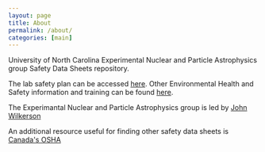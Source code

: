 ```yaml
---
layout: page
title: About
permalink: /about/
categories: [main]
---
```


University of North Carolina Experimental Nuclear and Particle Astrophysics group Safety Data Sheets repository.

The lab safety plan can be accessed [here](https://itsapps.unc.edu/LabSafetyPlan/). Other Environmental Health and Safety information and training can be found [here](http://ehs.unc.edu/).

The Experimantal Nuclear and Particle Astrophysics group is led by [John Wilkerson](http://user.physics.unc.edu/~jfw/)

An additional resource useful for finding other safety data sheets is [Canada's OSHA](http://ccinfoweb.ccohs.ca/msds/search.html)
